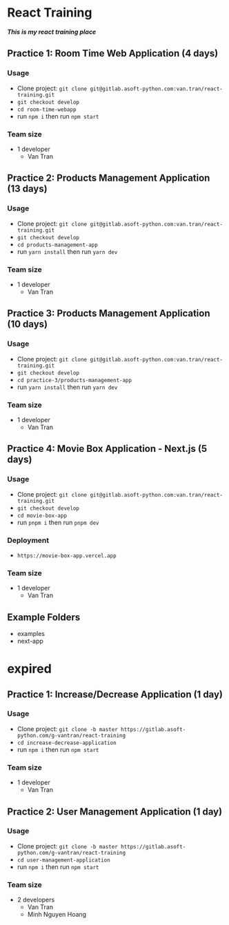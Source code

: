 # React Training

**_This is my react training place_**

## Practice 1: Room Time Web Application (4 days)

### Usage

- Clone project: `git clone git@gitlab.asoft-python.com:van.tran/react-training.git`
- `git checkout develop`
- `cd room-time-webapp`
- run `npm i` then run `npm start`

### Team size

- 1 developer
  - Van Tran

## Practice 2: Products Management Application (13 days)

### Usage

- Clone project: `git clone git@gitlab.asoft-python.com:van.tran/react-training.git`
- `git checkout develop`
- `cd products-management-app`
- run `yarn install` then run `yarn dev`

### Team size

- 1 developer
  - Van Tran

## Practice 3: Products Management Application (10 days)

### Usage

- Clone project: `git clone git@gitlab.asoft-python.com:van.tran/react-training.git`
- `git checkout develop`
- `cd practice-3/products-management-app`
- run `yarn install` then run `yarn dev`

### Team size

- 1 developer
  - Van Tran

## Practice 4: Movie Box Application - Next.js (5 days)

### Usage

- Clone project: `git clone git@gitlab.asoft-python.com:van.tran/react-training.git`
- `git checkout develop`
- `cd movie-box-app`
- run `pnpm i` then run `pnpm dev`

### Deployment

- `https://movie-box-app.vercel.app`

### Team size

- 1 developer
  - Van Tran

## Example Folders

- examples
- next-app

# expired

## Practice 1: Increase/Decrease Application (1 day)

### Usage

- Clone project: `git clone -b master https://gitlab.asoft-python.com/g-vantran/react-training`
- `cd increase-decrease-application`
- run `npm i` then run `npm start`

### Team size

- 1 developer
  - Van Tran

## Practice 2: User Management Application (1 day)

### Usage

- Clone project: `git clone -b master https://gitlab.asoft-python.com/g-vantran/react-training`
- `cd user-management-application`
- run `npm i` then run `npm start`

### Team size

- 2 developers
  - Van Tran
  - Minh Nguyen Hoang
